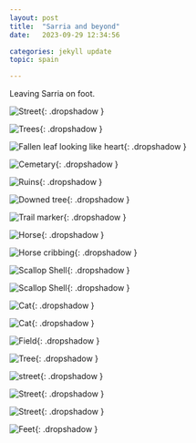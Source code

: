 ```yaml
---
layout: post
title:  "Sarria and beyond"
date:   2023-09-29 12:34:56

categories: jekyll update
topic: spain

---
```


Leaving Sarria on foot.


![Street](/images/spain/2023-09-29/image29-08f.jpeg){: .dropshadow }

![Trees](/images/spain/2023-09-29/image29-08j.jpeg){: .dropshadow }

![Fallen leaf looking like heart](/images/spain/2023-09-29/image29-08q.jpeg){: .dropshadow }

![Cemetary](/images/spain/2023-09-29/image29-08r.jpeg){: .dropshadow }

![Ruins](/images/spain/2023-09-29/image29-08s.jpeg){: .dropshadow }

![Downed tree](/images/spain/2023-09-29/image29-09c.jpeg){: .dropshadow }

![Trail marker](/images/spain/2023-09-29/image29-11g.jpeg){: .dropshadow }

![Horse](/images/spain/2023-09-29/image29-11k.jpeg){: .dropshadow }

![Horse cribbing](/images/spain/2023-09-29/image29-11q.jpeg){: .dropshadow }

![Scallop Shell](/images/spain/2023-09-29/image29-11r.jpeg){: .dropshadow }

![Scallop Shell](/images/spain/2023-09-29/image29-11s.jpeg){: .dropshadow }

![Cat](/images/spain/2023-09-29/image29-11t.jpeg){: .dropshadow }

![Cat](/images/spain/2023-09-29/image29-12.jpeg){: .dropshadow }

![Field](/images/spain/2023-09-29/image29-12b.jpeg){: .dropshadow }

![Tree](/images/spain/2023-09-29/image29-12q.jpeg){: .dropshadow }

![street](/images/spain/2023-09-29/image29-18a.jpeg){: .dropshadow }

![Street](/images/spain/2023-09-29/image29-18e.jpeg){: .dropshadow }

![Street](/images/spain/2023-09-29/image29-18h.jpeg){: .dropshadow }

![Feet](/images/spain/2023-09-29/image29-18p.jpeg){: .dropshadow }

